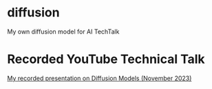 # diffusion
My own diffusion model for AI TechTalk

# Recorded YouTube Technical Talk 
[My recorded presentation on Diffusion Models (November 2023)](https://www.youtube.com/watch?v=XV8PQrTNZo8)


